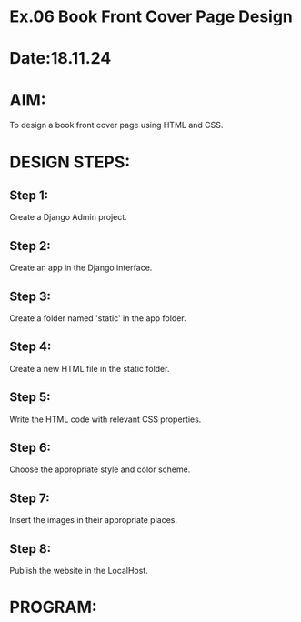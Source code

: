 # Ex.06 Book Front Cover Page Design
# Date:18.11.24
# AIM:
To design a book front cover page using HTML and CSS.

# DESIGN STEPS:
## Step 1:
Create a Django Admin project.

## Step 2:
Create an app in the Django interface.

## Step 3:
Create a folder named 'static' in the app folder.

## Step 4:
Create a new HTML file in the static folder.

## Step 5:
Write the HTML code with relevant CSS properties.

## Step 6:
Choose the appropriate style and color scheme.

## Step 7:
Insert the images in their appropriate places.

## Step 8:
Publish the website in the LocalHost.

# PROGRAM:

<!DOCTYPE html>
<html>

<head>
    <title>Book cover</title>
    <style>
        .bookpage{

            width: 400px;
            height: 700px;
            color:black;
            margin-left: auto;
            margin-right: auto;
            padding: 20px;
            font-family: ' Arial, sans-serif';
            background-image:url(bg.png);
            background-size: cover;
        }
            
        
        .insight{
            color:azure;
        
        }
        
        
        .hrstyle{
            width:100px;
        }
        .author{
        
            display: inline;
            position: relative;
            color:rgb(255, 255, 255);
            top:190px;
            
            font-family:Georgia;
            font-size: medium;
        }
        .booktitle{
            color:azure;
            font-family: Roquen;
            font-size: 18px;
            text-align: center;
            position: relative;
            top: 20px;
        
        }
        .id {
            width:400px;
            position: relative;
            top:180px;
            
        }
        .pub{
            color:azure;
            font-size: medium;
            position: relative;
            top:155px;
            left:330px;
        }
        .ed{
            color:azure;
            font-size: medium;
            font-family: Verdana;
            position:relative;
            top:85px;
        
        }
        .subtitle{
            color:azure;
            font-family:unicorn;
            font-size: large;
            position: relative;
            top:40px;
        }
        .mypic{
            position: relative;
            top: 135px;
            left: 260px;
            width: 90px;
            height: 80px;
            background-size:contain;
        }
        </style>
        <title>Book Cover Page</title>
        </head>
        <body>
        <div class="bookpage">
            <div class="insight">
                ENTER INTO YOUR OWN  WORLD
            </div>
            <div class="hrstyle">
                <hr style="color:goldenrod">
            </div>
            <div class="booktitle">
                <h1 style="font-family: cursive; color: burlywood;">DARKER SIDE OF yOUR OWN REFLECTION</h1></div>
            <div class="subtitle" style="text-align: center;color: burlywood;">
                  OWN WORLD
            </div>
            <div class="subtitle" style="color: burlywood;text-align: center;">
                 Top seller of 2024
            </div>

            
            <div class="id">
                <hr style="color:blanchedalmond">
            </div>

            


            <div class="author">
               <p><b>K.L.SANJANA</b></p>
            </div>
            
            <div class="mypic">

                <img src="author.png" width="120" height="100" >

            </div>
               
            <div class="pub">
               DARK
               SIDE
              </div>

            


            <div class="ed">
                <b>SPECIAL EDITION</b>
            </div>
        </div>
        </body>
        

</html>

# OUTPUT:
![Screenshot (52)](https://github.com/user-attachments/assets/d15c8ccb-6998-4a82-9f1c-c2554e5c87ff)


# RESULT:
The program for designing book front cover page using HTML and CSS is completed successfully.
